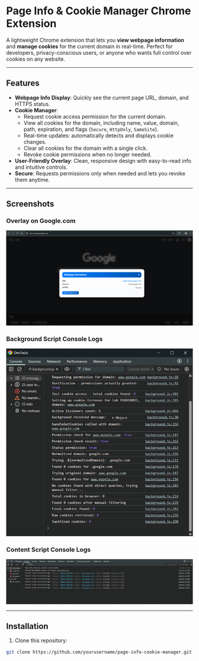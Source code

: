 # Page Info & Cookie Manager Chrome Extension

A lightweight Chrome extension that lets you **view webpage information** and **manage cookies** for the current domain in real-time. Perfect for developers, privacy-conscious users, or anyone who wants full control over cookies on any website.  

---

## Features

- **Webpage Info Display**: Quickly see the current page URL, domain, and HTTPS status.  
- **Cookie Manager**:  
  - Request cookie access permission for the current domain.  
  - View all cookies for the domain, including name, value, domain, path, expiration, and flags (`Secure`, `HttpOnly`, `SameSite`).  
  - Real-time updates: automatically detects and displays cookie changes.  
  - Clear all cookies for the domain with a single click.  
  - Revoke cookie permissions when no longer needed.  
- **User-Friendly Overlay**: Clean, responsive design with easy-to-read info and intuitive controls.  
- **Secure**: Requests permissions only when needed and lets you revoke them anytime.  

---

## Screenshots

### Overlay on Google.com
![Webpage Info Overlay](./images/overlay-screenshot.png)

### Background Script Console Logs
![Background Console Logs](./images/background-console.png)

### Content Script Console Logs
![Content Script Logs](./images/content-console.png)

---

## Installation

1. Clone this repository:

```bash
git clone https://github.com/yourusername/page-info-cookie-manager.git
